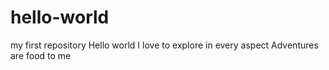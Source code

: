 # hello-world
my first repository
Hello world
I love to explore in every aspect
Adventures are food to me
